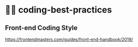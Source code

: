 # 🐱‍👤 coding-best-practices
## Front-end Coding Style
<a href="https://handbook.imarc.com/frontend">
https://frontendmasters.com/guides/front-end-handbook/2019/
